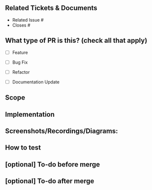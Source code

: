 ## Related Tickets & Documents

<!--

For Work In Progress Pull Requests, please use the [Draft pull request feature](https://github.blog/2019-02-14-introducing-draft-pull-requests/).

For pull requests that relate or close an issue, please include them below. [Github's guidance on linking issues to pull requests](https://docs.github.com/en/issues/tracking-your-work-with-issues/linking-a-pull-request-to-an-issue).

-->

- Related Issue #
- Closes #


## What type of PR is this? (check all that apply)

<!--

Syntax example:
 - [x] Feature

 -->


- [ ] Feature
- [ ] Bug Fix
- [ ] Refactor
- [ ] Documentation Update


## Scope

<!--

Describe the `what` and `why` of the PR.

ex. This PR [adds/removes/fixes/replaces] the [feature/bug/etc].

-->

## Implementation

<!--

Describe the `how` of the PR.

Provide a summary of:
 - context behind changes made
 - what reviewers should pay extra attention to
 - what, if anything, was refactored
 - who, if anyone, collaborated on this PR

-->

## Screenshots/Recordings/Diagrams:

<!---

Include a relevant form of visual documentation

-->

## How to test

<!--

Instruct how reviewers can test changes

-->

## [optional] To-do before merge

<!---

Include any notes about things that need to happen before this PR is merged

-->

## [optional] To-do after merge

<!---

Include any notes about things that need to happen after this PR is merged

-->

